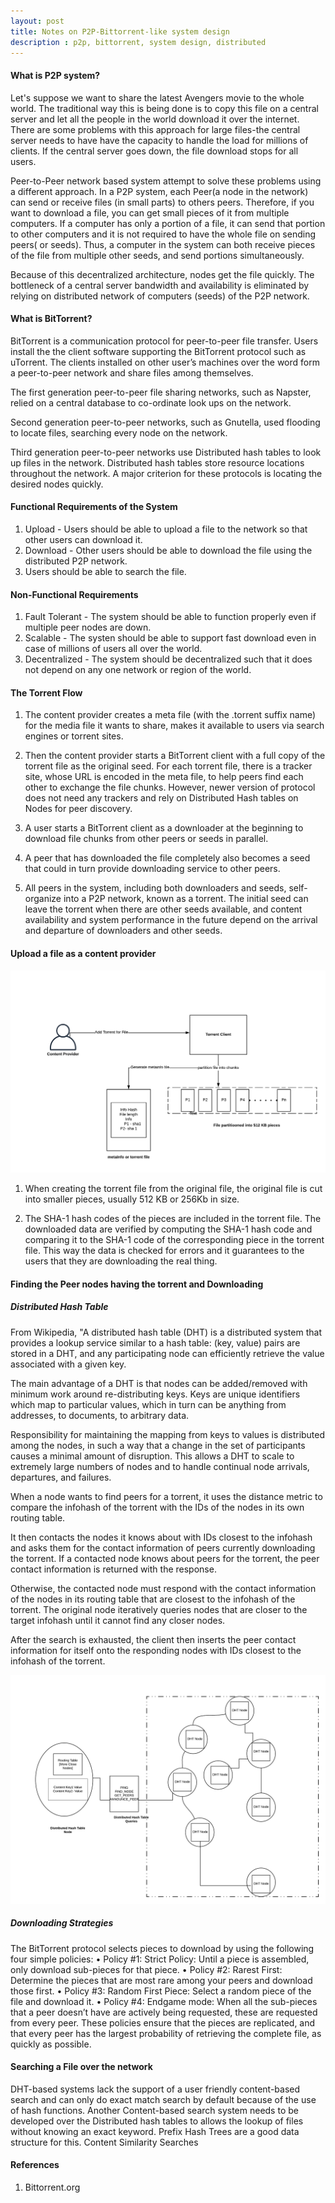 ```yaml
---
layout: post
title: Notes on P2P-Bittorrent-like system design 
description : p2p, bittorrent, system design, distributed
---
```


#### What is P2P system?
Let's suppose we want to share the latest Avengers movie to the whole world. The traditional way this is being done is to 
copy this file on a central server and let all the people in the world download it over the internet.
There are some problems with this approach for large files-the central server needs to have have the capacity to handle the 
load for millions of clients. If the central server goes down, the file download stops for all users.

Peer-to-Peer network based system attempt to solve these problems using a different approach. In a P2P system, each Peer(a node in the network) can send or receive files (in small parts) to others peers. Therefore, if you want to download a file, 
you can get small pieces of it from multiple computers. If a computer has only a portion of a file, it can send that portion to other computers and it is not required to have the whole file on sending peers( or seeds). Thus, a computer in the system can both receive pieces of the file from multiple other seeds, and send portions simultaneously. 

Because of this decentralized architecture, nodes get the file quickly. The bottleneck of a central server bandwidth and availability is eliminated by relying on distributed network of computers (seeds) of the P2P network.

#### What is BitTorrent?

BitTorrent is a communication protocol for peer-to-peer file transfer. Users install the the client software supporting the BitTorrent protocol such as uTorrent. The clients installed on other user’s machines  over the word form a peer-to-peer network and share files among themselves. 

The first generation peer-to-peer file sharing networks, such as Napster, relied on a central database to co-ordinate look ups on the network. 

Second generation peer-to-peer networks, such as Gnutella, used flooding to locate files, searching every node on the network. 

Third generation peer-to-peer networks use Distributed hash tables to look up files in the network. Distributed hash tables store resource locations throughout the network. A major criterion for these protocols is locating the desired nodes quickly.


#### Functional Requirements of the System
1. Upload - Users should be able to upload a file to the network so that other users can download it.
2. Download - Other users should be able to download the file using the distributed P2P network.
3. Users should be able to search the file.


#### Non-Functional Requirements
1. Fault Tolerant - The system should be able to function properly even if multiple peer nodes are down.
2. Scalable - The systen should be able to support fast download even in case of millions of users all over the world.
3. Decentralized - The system should be decentralized such that it does not depend on any one network or region of the world.


#### The Torrent Flow
1. The content provider creates a meta file (with the .torrent suffix name) for the media file it wants to share, makes it available to users via search engines or torrent sites.

2. Then the content provider starts a BitTorrent client with a full copy of the torrent file as the original seed. For each torrent file, there is a tracker site, whose URL is encoded in the meta file, to help peers find each other to exchange the file chunks. However, newer version of protocol does not need any trackers and rely on Distributed Hash tables on Nodes for peer discovery.

3. A user starts a BitTorrent client as a downloader at the beginning to download file chunks from other peers or seeds in parallel. 

4. A peer that has downloaded the file completely also becomes a seed that could in turn provide downloading service to other peers.

5. All peers in the system, including both downloaders and seeds, self-organize into a P2P network, known as a torrent. The initial seed can leave the torrent when there are other seeds available, and content availability and system performance in the future depend on the arrival and departure of downloaders and other seeds.

#### Upload a file as a content provider
![Uploading a file](/images/partitionfile.png "Partition File")

1. When creating the torrent file from the original file, the original file is cut into smaller pieces, usually 512 KB or 256Kb in size. 

2. The SHA-1 hash codes of the pieces are included in the torrent file. The downloaded data are verified by computing the SHA-1 hash code and comparing it to the SHA-1 code of the corresponding piece in the torrent file. This way the data is checked for errors and it guarantees to the users that they are downloading the real thing. 

#### Finding the Peer nodes having the torrent and Downloading

##### Distributed Hash Table
From Wikipedia, "A distributed hash table (DHT) is a distributed system that provides a lookup service similar to a hash table: (key, value) pairs are stored in a DHT, and any participating node can efficiently retrieve the value associated with a given key. 

The main advantage of a DHT is that nodes can be added/removed with minimum work around re-distributing keys. Keys are unique identifiers which map to particular values, which in turn can be anything from addresses, to documents, to arbitrary data. 

Responsibility for maintaining the mapping from keys to values is distributed among the nodes, in such a way that a change in the set of participants causes a minimal amount of disruption. This allows a DHT to scale to extremely large numbers of nodes and to handle continual node arrivals, departures, and failures.
    
When a node wants to find peers for a torrent, it uses the distance metric to compare the infohash of the torrent with the IDs of the nodes in its own routing table.

It then contacts the nodes it knows about with IDs closest to the infohash and asks them for the contact information of peers currently downloading the torrent. If a contacted node knows about peers for the torrent, the peer contact information is returned with the response. 

Otherwise, the contacted node must respond with the contact information of the nodes in its routing table that are closest to the infohash of the torrent. The original node iteratively queries nodes that are closer to the target infohash until it cannot find any closer nodes.

After the search is exhausted, the client then inserts the peer contact information for itself onto the responding nodes with IDs closest to the infohash of the torrent.

![Searching and download](/images/dhtsearch.png "DHT Search")

##### Downloading Strategies

The BitTorrent protocol selects pieces to download by using the following four simple policies:
• Policy #1: Strict Policy: Until a piece is assembled, only download sub-pieces for that piece.
• Policy #2: Rarest First: Determine the pieces that are most rare among your peers and download those first.
• Policy #3: Random First Piece: Select a random piece of the file and download it.
• Policy #4: Endgame mode: When all the sub-pieces that a peer doesn’t have are actively being requested, these are requested from every peer.
These policies ensure that the pieces are replicated, and that every peer has the largest probability of retrieving the complete file, as quickly as possible.


#### Searching a File over the network
DHT-based systems lack the support of a user friendly content-based search and can only do exact match search by default because of the use of hash functions. Another Content-based search system needs to be developed over the Distributed hash tables to allows the lookup of files without knowing an exact keyword. Prefix Hash Trees are a good data structure for this.
Content Similarity Searches

#### References
1. Bittorrent.org
